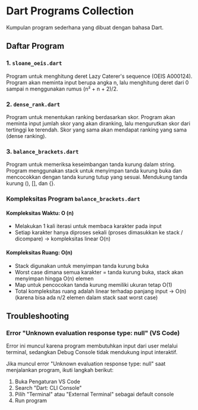 # Dart Programs Collection

Kumpulan program sederhana yang dibuat dengan bahasa Dart.

## Daftar Program

### 1. `sloane_oeis.dart`
Program untuk menghitung deret Lazy Caterer's sequence (OEIS A000124). Program akan meminta input berupa angka n, lalu menghitung deret dari 0 sampai n menggunakan rumus (n² + n + 2)/2.

### 2. `dense_rank.dart`
Program untuk menentukan ranking berdasarkan skor. Program akan meminta input jumlah skor yang akan diranking, lalu mengurutkan skor dari tertinggi ke terendah. Skor yang sama akan mendapat ranking yang sama (dense ranking).

### 3. `balance_brackets.dart`
Program untuk memeriksa keseimbangan tanda kurung dalam string. Program menggunakan stack untuk menyimpan tanda kurung buka dan mencocokkan dengan tanda kurung tutup yang sesuai. Mendukung tanda kurung (), [], dan {}.

### Kompleksitas Program `balance_brackets.dart`

#### Kompleksitas Waktu: O (n)
- Melakukan 1 kali iterasi untuk membaca karakter pada input
- Setiap karakter hanya diproses sekali (proses dimasukkan ke stack / dicompare) -> kompleksitas linear O(n)

#### Kompleksitas Ruang: O(n)
- Stack digunakan untuk menyimpan tanda kurung buka
- Worst case dimana semua karakter = tanda kurung buka, stack akan menyimpan hingga O(n) elemen
- Map untuk pencocokan tanda kurung memiliki ukuran tetap O(1)
- Total kompleksitas ruang adalah linear terhadap panjang input -> O(n) (karena bisa ada n/2 elemen dalam stack saat worst case)


## Troubleshooting

### Error "Unknown evaluation response type: null" (VS Code)
Error ini muncul karena program membutuhkan input dari user melalui terminal, sedangkan Debug Console tidak mendukung input interaktif.

Jika muncul error "Unknown evaluation response type: null" saat menjalankan program, ikuti langkah berikut:

1. Buka Pengaturan VS Code
2. Search "Dart: CLI Console"
3. Pilih "Terminal" atau "External Terminal" sebagai default console
4. Run program


